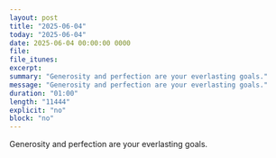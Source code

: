 ```yaml
---
layout: post
title: "2025-06-04"
today: "2025-06-04"
date: 2025-06-04 00:00:00 0000
file:
file_itunes:
excerpt:
summary: "Generosity and perfection are your everlasting goals."
message: "Generosity and perfection are your everlasting goals."
duration: "01:00"
length: "11444"
explicit: "no"
block: "no"
---
```

Generosity and perfection are your everlasting goals.

